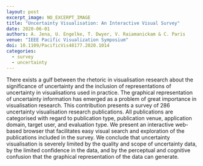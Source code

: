 ```yaml
---
layout: post
excerpt_image: NO_EXCERPT_IMAGE
title: "Uncertainty Visualisation: An Interactive Visual Survey"
date: 2020-06-01
authors: A. Jena, U. Engelke, T. Dwyer, V. Raiamanickam & C. Paris
venue: "IEEE Pacific Visualization Symposium"
doi: 10.1109/PacificVis48177.2020.1014
categories:
  - survey
  - uncertainty
---
```

There exists a gulf between the rhetoric in visualisation research about the significance of uncertainty and the inclusion of representations of uncertainty in visualisations used in practice. The graphical representation of uncertainty information has emerged as a problem of great importance in visualisation research. This contribution presents a survey of 286 uncertainty visualisation research publications. All publications are categorised with regard to publication type, publication venue, application domain, target user, and evaluation type. We present an interactive web-based browser that facilitates easy visual search and exploration of the publications included in the survey. We conclude that uncertainty visualisation is severely limited by the quality and scope of uncertainty data, by the limited confidence in the data, and by the perceptual and cognitive confusion that the graphical representation of the data can generate.
